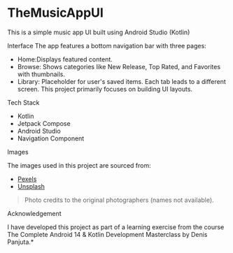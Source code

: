
# TheMusicAppUI 

This is a simple music app UI built using Android Studio (Kotlin)

 Interface
The app features a bottom navigation bar with three pages:
- Home:Displays featured content.
- Browse: Shows categories like New Release, Top Rated, and Favorites with thumbnails.
- Library: Placeholder for user's saved items.
Each tab leads to a different screen. This project primarily focuses on building UI layouts.

Tech Stack

- Kotlin
- Jetpack Compose
- Android Studio
- Navigation Component

 Images
 
The images used in this project are sourced from:
- [Pexels](https://www.pexels.com/)
- [Unsplash](https://unsplash.com/)
> Photo credits to the original photographers (names not available).

 Acknowledgement

I have developed this project as part of a learning exercise from the course The Complete Android 14 & Kotlin Development Masterclass by Denis Panjuta.*


